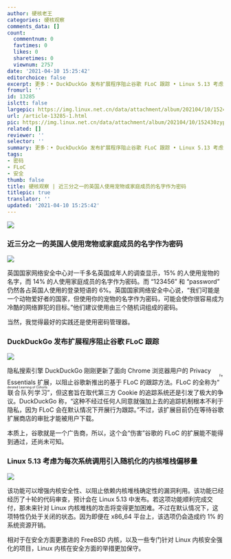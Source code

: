 ```yaml
---
author: 硬核老王
categories: 硬核观察
comments_data: []
count:
  commentnum: 0
  favtimes: 0
  likes: 0
  sharetimes: 0
  viewnum: 2757
date: '2021-04-10 15:25:42'
editorchoice: false
excerpt: 更多：• DuckDuckGo 发布扩展程序阻止谷歌 FLoC 跟踪 • Linux 5.13 考虑为每次系统调用引入随机化的内核堆栈偏移量
fromurl: ''
id: 13285
islctt: false
largepic: https://img.linux.net.cn/data/attachment/album/202104/10/152430zyp5f0toy0fj0jvj.jpg
url: /article-13285-1.html
pic: https://img.linux.net.cn/data/attachment/album/202104/10/152430zyp5f0toy0fj0jvj.jpg.thumb.jpg
related: []
reviewer: ''
selector: ''
summary: 更多：• DuckDuckGo 发布扩展程序阻止谷歌 FLoC 跟踪 • Linux 5.13 考虑为每次系统调用引入随机化的内核堆栈偏移量
tags:
- 密码
- FLoC
- 安全
thumb: false
title: 硬核观察 | 近三分之一的英国人使用宠物或家庭成员的名字作为密码
titlepic: true
translator: ''
updated: '2021-04-10 15:25:42'
---
```


![](https://img.linux.net.cn/data/attachment/album/202104/10/152430zyp5f0toy0fj0jvj.jpg)


### 近三分之一的英国人使用宠物或家庭成员的名字作为密码


![](https://img.linux.net.cn/data/attachment/album/202104/10/152442c1zgu6z76q170sk3.jpg)


英国国家网络安全中心对一千多名英国成年人的调查显示，15% 的人使用宠物的名字，而 14% 的人使用家庭成员的名字作为密码。而 “123456” 和 “password” 仍然各占英国人使用的登录短语的 6%。英国国家网络安全中心说，“我们可能是一个动物爱好者的国家，但使用你的宠物的名字作为密码，可能会使你很容易成为冷酷的网络罪犯的目标。”他们建议使用由三个随机词组成的密码。


当然，我觉得最好的实践还是使用密码管理器。


### DuckDuckGo 发布扩展程序阻止谷歌 FLoC 跟踪


![](https://img.linux.net.cn/data/attachment/album/202104/10/152508uliotoqnqorlw6tt.jpg)


隐私搜索引擎 DuckDuckGo 刚刚更新了面向 Chrome 浏览器用户的 Privacy Essentials 扩展，以阻止谷歌新推出的基于 FLoC 的跟踪方法。FLoC 的全称为“<ruby> 联合队列学习 <rt>  Federated Learning of Cohorts </rt></ruby>”，但这套旨在取代第三方 Cookie 的追踪系统还是引发了极大的争议。DuckDuckGo 称，“这种不经过任何人同意就强加上去的追踪机制根本不利于隐私，因为 FLoC 会在默认情况下开展行为跟踪。”不过，该扩展目前仍在等待谷歌扩展商店的审批才能被用户下载。


本质上，谷歌就是一个广告商，所以，这个会“伤害”谷歌的 FLoC 的扩展能不能得到通过，还尚未可知。


### Linux 5.13 考虑为每次系统调用引入随机化的内核堆栈偏移量


![](https://img.linux.net.cn/data/attachment/album/202104/10/152526diw894t4tq8zaqi4.jpg)


该功能可以增强内核安全性、以阻止依赖内核堆栈确定性的漏洞利用。该功能已经经历了十轮的代码审查，预计会在 Linux 5.13 中发布。若这项功能顺利完成交付，那未来针对 Linux 内核堆栈的攻击将变得更加困难。不过在默认情况下，这项特性仍处于关闭的状态。因为即便在 x86\_64 平台上，该选项仍会造成约 1% 的系统资源开销。


相对于在安全方面更激进的 FreeBSD 内核，以及一些专门针对 Linux 内核安全强化的项目，Linux 内核在安全方面的举措更加保守。